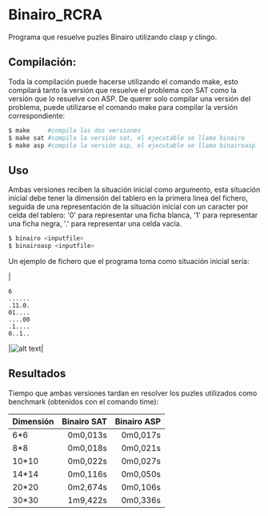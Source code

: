 Binairo_RCRA
============

Programa que resuelve puzles Binairo utilizando clasp y clingo.

## Compilación:

Toda la compilación puede hacerse utilizando el comando make, esto compilará
tanto la versión que resuelve el problema con SAT como la versión que lo
resuelve con ASP. De querer solo compilar una versión del problema,
puede utilizarse el comando make para compilar la versión correspondiente:
	
```bash
$ make 	   #compila las dos versiones
$ make sat #compila la versión sat, el ejecutable se llama binairo
$ make asp #compila la versión asp, el ejecutable se llama binairoasp 	
```

## Uso

Ambas versiones reciben la situación inicial como argumento, esta situación
inicial debe tener la dimensión del tablero en la primera linea del fichero,
seguida de una representación de la situación inicial con un caracter por celda
del tablero: '0' para representar una ficha blanca, '1' para representar una
ficha negra, '.' para representar una celda vacía.

```bash
$ binairo <inputfile>
$ binairoasp <inputfile>
```

Un ejemplo de fichero que el programa toma como situación inicial sería:

|
```
6
......
.11.0.
01....
....00
.1....
0..1..
```
|![alt text](https://www.dc.fi.udc.es/~cabalar/kr/current/initial.png "Situación inicial")|

## Resultados
Tiempo que ambas versiones tardan en resolver los puzles utilizados como
benchmark (obtenidos con el comando time):

| Dimensión     | Binairo SAT   | Binairo ASP  |
| ------------- |--------------:| ------------:|
| 6*6	        |		0m0,013s|      0m0,017s|
| 8*8           |       0m0,018s|      0m0,021s|
| 10*10         |       0m0,022s|      0m0,027s|
| 14*14         |       0m0,116s|      0m0,050s|
| 20*20         |       0m2,674s|      0m0,106s|
| 30*30         |       1m9,422s|      0m0,336s|
